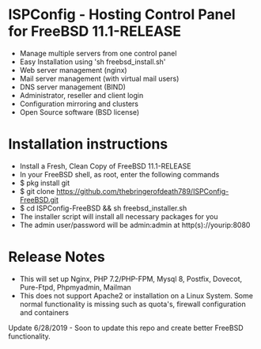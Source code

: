 # ISPConfig - Hosting Control Panel for FreeBSD 11.1-RELEASE

- Manage multiple servers from one control panel
- Easy Installation using 'sh freebsd_install.sh'
- Web server management (nginx)
- Mail server management (with virtual mail users)
- DNS server management (BIND)
- Administrator, reseller and client login
- Configuration mirroring and clusters
- Open Source software (BSD license)

# Installation instructions
- Install a Fresh, Clean Copy of FreeBSD 11.1-RELEASE
- In your FreeBSD shell, as root, enter the following commands
- $ pkg install git
- $ git clone https://github.com/thebringerofdeath789/ISPConfig-FreeBSD.git
- $ cd ISPConfig-FreeBSD &&  sh freebsd_installer.sh
- The installer script will install all necessary packages for you
- The admin user/password will be admin:admin at http(s)://yourip:8080

# Release Notes

- This will set up Nginx, PHP 7.2/PHP-FPM, Mysql 8, Postfix, Dovecot, Pure-Ftpd, Phpmyadmin, Mailman
- This does not support Apache2 or installation on a Linux System. Some normal functionality is missing such as quota's, firewall configuration and containers

Update 6/28/2019 - Soon to update this repo and create better FreeBSD functionality.
